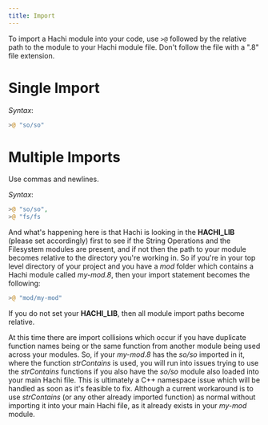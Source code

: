 ```yaml
---
title: Import
---
```


To import a Hachi module into your code, use `>@` followed by the relative path to the module to your Hachi module file. Don't follow the file with a ".8" file extension.

# Single Import

*Syntax*:

```php
>@ "so/so"
```

# Multiple Imports
Use commas and newlines.

*Syntax*:

```php
>@ "so/so",
>@ "fs/fs
```

And what's happening here is that Hachi is looking in the **HACHI_LIB** (please set accordingly) first to see if the String Operations and the Filesystem modules are present, and if not then the path to your module becomes relative to the directory you're working in. So if you're in your top level directory of your project and you have a *mod* folder which contains a Hachi module called *my-mod.8*, then your import statement becomes the following:

```php
>@ "mod/my-mod"
```

If you do not set your **HACHI_LIB**, then all module import paths become relative.

At this time there are import collisions which occur if you have duplicate function names being or the same function from another module being used across your modules. So, if your *my-mod.8* has the *so/so* imported in it, where the function *strContains* is used, you will run into issues trying to use the *strContains* functions if you also have the *so/so* module also loaded into your main Hachi file. This is ultimately a C++ namespace issue which will be handled as soon as it's feasible to fix. Although a current workaround is to use *strContains* (or any other already imported function) as normal without importing it into your main Hachi file, as it already exists in your *my-mod* module. 
